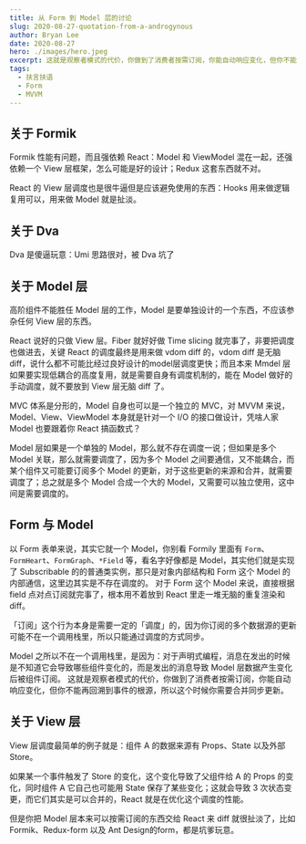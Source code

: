 ```yaml
---
title: 从 Form 到 Model 层的讨论
slug: 2020-08-27-quotation-from-a-androgynous
author: Bryan Lee
date: 2020-08-27
hero: ./images/hero.jpeg
excerpt: 这就是观察者模式的代价，你做到了消费者按需订阅，你能自动响应变化，但你不能再回溯到事件的根源，所以这个时候你需要合并同步更新。
tags:
  - 扶言扶语
  - Form
  - MVVM
---
```


## 关于 Formik

Formik 性能有问题，而且强依赖 React：Model 和 ViewModel 混在一起，还强依赖一个 View 层框架，怎么可能是好的设计；Redux 这套东西就不对。

React 的 View 层调度也是很牛逼但是应该避免使用的东西：Hooks 用来做逻辑复用可以，用来做 Model 就是扯淡。

## 关于 Dva

Dva 是傻逼玩意：Umi 思路很对，被 Dva 坑了

## 关于 Model 层

高阶组件不能胜任 Model 层的工作，Model 是要单独设计的一个东西，不应该参杂任何 View 层的东西。

React 说好的只做 View 层。Fiber 就好好做 Time slicing 就完事了，非要把调度也做进去，关键 React 的调度最终是用来做 vdom diff 的，vdom diff 是无脑 diff，说什么都不可能比经过良好设计的model层调度更快；而且本来 Mmdel 层如果要实现低耦合的高度复用，就是需要自身有调度机制的，能在 Model 做好的手动调度，就不要放到 View 层无脑 diff 了。

MVC 体系是分形的，Model 自身也可以是一个独立的 MVC，对 MVVM 来说，Model、View、ViewModel 本身就是针对一个 I/O 的接口做设计，凭啥人家 Model 也要跟着你 React 搞函数式？

Model 层如果是一个单独的 Model，那么就不存在调度一说；但如果是多个 Model 关联，那么就需要调度了，因为多个 Model 之间要通信，又不能耦合，而某个组件又可能要订阅多个 Model 的更新，对于这些更新的来源和合并，就需要调度了；总之就是多个 Model 合成一个大的 Model，又需要可以独立使用，这中间是需要调度的。

## Form 与 Model

以 Form 表单来说，其实它就一个 Model，你别看 Formily 里面有 `Form`、`FormHeart`、`FormGraph`、`*Field` 等，看名字好像都是 Model，其实他们就是实现了 Subscribable 的的普通类实例，那只是对象内部结构和 Form 这个 Model 的内部通信，这里边其实是不存在调度的。
对于 Form 这个 Model 来说，直接根据 field 点对点订阅就完事了，根本用不着放到 React 里走一堆无脑的重复渲染和 diff。

「订阅」这个行为本身是需要一定的「调度」的，因为你订阅的多个数据源的更新可能不在一个调用栈里，所以只能通过调度的方式同步。

Model 之所以不在一个调用栈里，是因为：对于声明式编程，消息在发出的时候是不知道它会导致哪些组件变化的，而是发出的消息导致 Model 层数据产生变化后被组件订阅。
这就是观察者模式的代价，你做到了消费者按需订阅，你能自动响应变化，但你不能再回溯到事件的根源，所以这个时候你需要合并同步更新。

## 关于 View 层

View 层调度最简单的例子就是：组件 A 的数据来源有 Props、State 以及外部 Store。

如果某一个事件触发了 Store 的变化，这个变化导致了父组件给 A 的 Props 的变化，同时组件 A 它自己也可能用 State 保存了某些变化；这就会导致 3 次状态变更，而它们其实是可以合并的，React 就是在优化这个调度的性能。

但是你把 Model 层本来可以按需订阅的东西交给 React 来 diff 就很扯淡了，比如 Formik、Redux-form 以及 Ant Design的form，都是坑爹玩意。